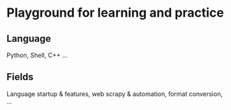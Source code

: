 # Playground for learning and practice

## Language

Python, Shell, C++ ...

## Fields

Language startup & features, web scrapy & automation, format conversion, ...
